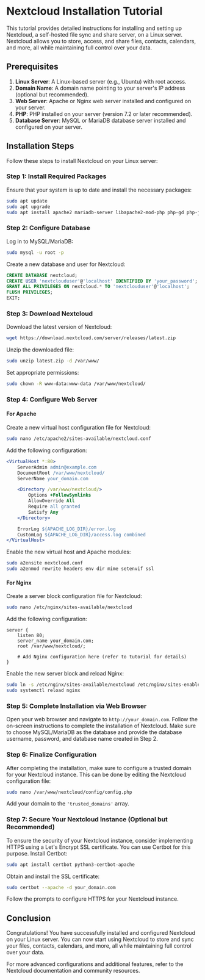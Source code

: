 # Nextcloud Installation Tutorial

This tutorial provides detailed instructions for installing and setting up Nextcloud, a self-hosted file sync and share server, on a Linux server. Nextcloud allows you to store, access, and share files, contacts, calendars, and more, all while maintaining full control over your data.

## Prerequisites

1. **Linux Server**: A Linux-based server (e.g., Ubuntu) with root access.
2. **Domain Name**: A domain name pointing to your server's IP address (optional but recommended).
3. **Web Server**: Apache or Nginx web server installed and configured on your server.
4. **PHP**: PHP installed on your server (version 7.2 or later recommended).
5. **Database Server**: MySQL or MariaDB database server installed and configured on your server.

## Installation Steps

Follow these steps to install Nextcloud on your Linux server:

### Step 1: Install Required Packages

Ensure that your system is up to date and install the necessary packages:

```bash
sudo apt update
sudo apt upgrade
sudo apt install apache2 mariadb-server libapache2-mod-php php-gd php-json php-mysql php-curl php-mbstring php-intl php-imagick php-xml php-zip unzip
```

### Step 2: Configure Database

Log in to MySQL/MariaDB:

```bash
sudo mysql -u root -p
```

Create a new database and user for Nextcloud:

```sql
CREATE DATABASE nextcloud;
CREATE USER 'nextclouduser'@'localhost' IDENTIFIED BY 'your_password';
GRANT ALL PRIVILEGES ON nextcloud.* TO 'nextclouduser'@'localhost';
FLUSH PRIVILEGES;
EXIT;
```

### Step 3: Download Nextcloud

Download the latest version of Nextcloud:

```bash
wget https://download.nextcloud.com/server/releases/latest.zip
```

Unzip the downloaded file:

```bash
sudo unzip latest.zip -d /var/www/
```

Set appropriate permissions:

```bash
sudo chown -R www-data:www-data /var/www/nextcloud/
```

### Step 4: Configure Web Server

#### For Apache

Create a new virtual host configuration file for Nextcloud:

```bash
sudo nano /etc/apache2/sites-available/nextcloud.conf
```

Add the following configuration:

```apache
<VirtualHost *:80>
    ServerAdmin admin@example.com
    DocumentRoot /var/www/nextcloud/
    ServerName your_domain.com

    <Directory /var/www/nextcloud/>
        Options +FollowSymlinks
        AllowOverride All
        Require all granted
        Satisfy Any
    </Directory>

    ErrorLog ${APACHE_LOG_DIR}/error.log
    CustomLog ${APACHE_LOG_DIR}/access.log combined
</VirtualHost>
```

Enable the new virtual host and Apache modules:

```bash
sudo a2ensite nextcloud.conf
sudo a2enmod rewrite headers env dir mime setenvif ssl
```

#### For Nginx

Create a server block configuration file for Nextcloud:

```bash
sudo nano /etc/nginx/sites-available/nextcloud
```

Add the following configuration:

```nginx
server {
    listen 80;
    server_name your_domain.com;
    root /var/www/nextcloud/;

    # Add Nginx configuration here (refer to tutorial for details)
}
```

Enable the new server block and reload Nginx:

```bash
sudo ln -s /etc/nginx/sites-available/nextcloud /etc/nginx/sites-enabled/
sudo systemctl reload nginx
```

### Step 5: Complete Installation via Web Browser

Open your web browser and navigate to `http://your_domain.com`. Follow the on-screen instructions to complete the installation of Nextcloud. Make sure to choose MySQL/MariaDB as the database and provide the database username, password, and database name created in Step 2.

### Step 6: Finalize Configuration

After completing the installation, make sure to configure a trusted domain for your Nextcloud instance. This can be done by editing the Nextcloud configuration file:

```bash
sudo nano /var/www/nextcloud/config/config.php
```

Add your domain to the `'trusted_domains'` array.

### Step 7: Secure Your Nextcloud Instance (Optional but Recommended)

To ensure the security of your Nextcloud instance, consider implementing HTTPS using a Let's Encrypt SSL certificate. You can use Certbot for this purpose. Install Certbot:

```bash
sudo apt install certbot python3-certbot-apache
```

Obtain and install the SSL certificate:

```bash
sudo certbot --apache -d your_domain.com
```

Follow the prompts to configure HTTPS for your Nextcloud instance.

## Conclusion

Congratulations! You have successfully installed and configured Nextcloud on your Linux server. You can now start using Nextcloud to store and sync your files, contacts, calendars, and more, all while maintaining full control over your data.

For more advanced configurations and additional features, refer to the Nextcloud documentation and community resources.
